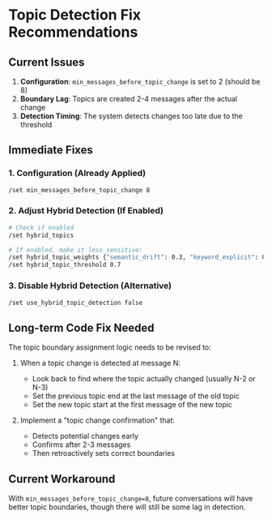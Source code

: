 # Topic Detection Fix Recommendations

## Current Issues

1. **Configuration**: `min_messages_before_topic_change` is set to 2 (should be 8)
2. **Boundary Lag**: Topics are created 2-4 messages after the actual change
3. **Detection Timing**: The system detects changes too late due to the threshold

## Immediate Fixes

### 1. Configuration (Already Applied)
```bash
/set min_messages_before_topic_change 8
```

### 2. Adjust Hybrid Detection (If Enabled)
```bash
# Check if enabled
/set hybrid_topics

# If enabled, make it less sensitive:
/set hybrid_topic_weights {"semantic_drift": 0.3, "keyword_explicit": 0.4, "keyword_domain": 0.2, "message_gap": 0.05, "conversation_flow": 0.05}
/set hybrid_topic_threshold 0.7
```

### 3. Disable Hybrid Detection (Alternative)
```bash
/set use_hybrid_topic_detection false
```

## Long-term Code Fix Needed

The topic boundary assignment logic needs to be revised to:

1. When a topic change is detected at message N:
   - Look back to find where the topic actually changed (usually N-2 or N-3)
   - Set the previous topic end at the last message of the old topic
   - Set the new topic start at the first message of the new topic

2. Implement a "topic change confirmation" that:
   - Detects potential changes early
   - Confirms after 2-3 messages
   - Then retroactively sets correct boundaries

## Current Workaround

With `min_messages_before_topic_change=8`, future conversations will have better topic boundaries, though there will still be some lag in detection.